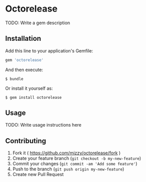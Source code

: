 # Octorelease

TODO: Write a gem description

## Installation

Add this line to your application's Gemfile:

```ruby
gem 'octorelease'
```

And then execute:

    $ bundle

Or install it yourself as:

    $ gem install octorelease

## Usage

TODO: Write usage instructions here

## Contributing

1. Fork it ( https://github.com/mizzy/octorelease/fork )
2. Create your feature branch (`git checkout -b my-new-feature`)
3. Commit your changes (`git commit -am 'Add some feature'`)
4. Push to the branch (`git push origin my-new-feature`)
5. Create new Pull Request
